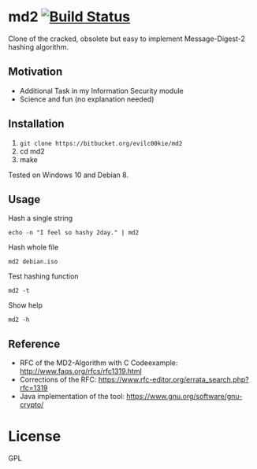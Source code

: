 # md2 [![Build Status](https://travis-ci.com/RaphaelPour/md2.svg?branch=master)](https://travis-ci.com/RaphaelPour/md2)

Clone of the cracked, obsolete but easy to implement Message-Digest-2 hashing algorithm.

## Motivation

- Additional Task in my Information Security module
- Science and fun (no explanation needed)

## Installation
1. `git clone https://bitbucket.org/evilc00kie/md2`
2. cd md2
3. make

Tested on Windows 10 and Debian 8.

## Usage

Hash a single string

`echo -n "I feel so hashy 2day." | md2`
	
Hash whole file

`md2 debian.iso`

Test hashing function

`md2 -t`

Show help

`md2 -h`
## Reference

- RFC of the MD2-Algorithm with C Codeexample: http://www.faqs.org/rfcs/rfc1319.html
- Corrections of the RFC: https://www.rfc-editor.org/errata_search.php?rfc=1319
- Java implementation of the tool: https://www.gnu.org/software/gnu-crypto/ 


# License
GPL 
